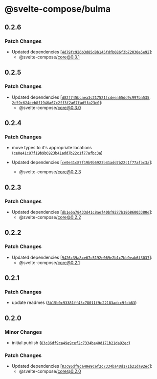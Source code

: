# @svelte-compose/bulma

## 0.2.6

### Patch Changes

- Updated dependencies [[`4d79fc926b3d85d8b145fdfb086f3b72030e5e92`](https://github.com/svelte-compose/svelte-compose/commit/4d79fc926b3d85d8b145fdfb086f3b72030e5e92)]:
  - @svelte-compose/core@0.3.1

## 0.2.5

### Patch Changes

- Updated dependencies [[`d82f745bcaea3c217521fcdeea65dd9c997ba535`](https://github.com/svelte-compose/svelte-compose/commit/d82f745bcaea3c217521fcdeea65dd9c997ba535), [`2c59c624eeb8f1946a67c2ff3f2a67fad5fa23c0`](https://github.com/svelte-compose/svelte-compose/commit/2c59c624eeb8f1946a67c2ff3f2a67fad5fa23c0)]:
  - @svelte-compose/core@0.3.0

## 0.2.4

### Patch Changes

- move types to it's appropriate locations ([`ce0e41c87f19b9b6923b41add7b22c1f77afbc3a`](https://github.com/svelte-compose/svelte-compose/commit/ce0e41c87f19b9b6923b41add7b22c1f77afbc3a))

- Updated dependencies [[`ce0e41c87f19b9b6923b41add7b22c1f77afbc3a`](https://github.com/svelte-compose/svelte-compose/commit/ce0e41c87f19b9b6923b41add7b22c1f77afbc3a)]:
  - @svelte-compose/core@0.2.3

## 0.2.3

### Patch Changes

- Updated dependencies [[`db1e6a78433d41c8aef40bf9277b18686003380e`](https://github.com/svelte-compose/svelte-compose/commit/db1e6a78433d41c8aef40bf9277b18686003380e)]:
  - @svelte-compose/core@0.2.2

## 0.2.2

### Patch Changes

- Updated dependencies [[`9426c39a8ce67c5192e069e2b1c7bb9eab6f3037`](https://github.com/svelte-compose/svelte-compose/commit/9426c39a8ce67c5192e069e2b1c7bb9eab6f3037)]:
  - @svelte-compose/core@0.2.1

## 0.2.1

### Patch Changes

- update readmes ([`8b15b0c93381ff43c78011f9c22183adcc9fcb83`](https://github.com/svelte-compose/svelte-compose/commit/8b15b0c93381ff43c78011f9c22183adcc9fcb83))

## 0.2.0

### Minor Changes

- initial publish ([`83c86df9ca49e9cef2c7334ba40d171b21da92ec`](https://github.com/svelte-compose/svelte-compose/commit/83c86df9ca49e9cef2c7334ba40d171b21da92ec))

### Patch Changes

- Updated dependencies [[`83c86df9ca49e9cef2c7334ba40d171b21da92ec`](https://github.com/svelte-compose/svelte-compose/commit/83c86df9ca49e9cef2c7334ba40d171b21da92ec)]:
  - @svelte-compose/core@0.2.0
